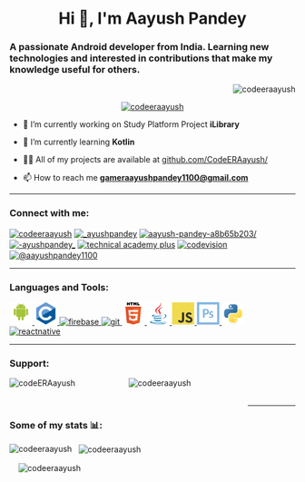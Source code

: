 <h1 align="center">Hi 👋, I'm Aayush Pandey</h1>
<h3 align="left">A passionate Android developer from India. Learning new technologies and interested in contributions that make my knowledge useful for others.</h3>

<p align="right"> <img src="https://komarev.com/ghpvc/?username=codeeraayush&label=Profile%20views&color=0e75b6&style=flat" alt="codeeraayush" /> </p>

<p align="center"> <a href="https://github.com/ryo-ma/github-profile-trophy"><img src="https://github-profile-trophy.vercel.app/?username=codeeraayush" alt="codeeraayush" /></a> </p>

- 🔭 I’m currently working on Study Platform Project **iLibrary**

- 🌱 I’m currently learning **Kotlin**

- 👨‍💻 All of my projects are available at [github.com/CodeERAayush/](github.com/CodeERAayush/)

- 📫 How to reach me **gameraayushpandey1100@gmail.com**
<hr>
<h3 align="left">Connect with me:</h3>
<p align="left">
<a href="https://dev.to/codeeraayush" target="blank"><img align="center" src="https://raw.githubusercontent.com/rahuldkjain/github-profile-readme-generator/master/src/images/icons/Social/devto.svg" alt="codeeraayush" height="30" width="40" /></a>
<a href="https://twitter.com/_ayushpandey" target="blank"><img align="center" src="https://raw.githubusercontent.com/rahuldkjain/github-profile-readme-generator/master/src/images/icons/Social/twitter.svg" alt="_ayushpandey" height="30" width="40" /></a>
<a href="https://linkedin.com/in/aayush-pandey-a8b65b203/" target="blank"><img align="center" src="https://raw.githubusercontent.com/rahuldkjain/github-profile-readme-generator/master/src/images/icons/Social/linked-in-alt.svg" alt="aayush-pandey-a8b65b203/" height="30" width="40" /></a>
<a href="https://instagram.com/-ayushpandey_" target="blank"><img align="center" src="https://raw.githubusercontent.com/rahuldkjain/github-profile-readme-generator/master/src/images/icons/Social/instagram.svg" alt="-ayushpandey_" height="30" width="40" /></a>
<a href="https://www.youtube.com/c/technical academy plus" target="blank"><img align="center" src="https://raw.githubusercontent.com/rahuldkjain/github-profile-readme-generator/master/src/images/icons/Social/youtube.svg" alt="technical academy plus" height="30" width="40" /></a>
<a href="https://www.codechef.com/users/codevision" target="blank"><img align="center" src="https://cdn.jsdelivr.net/npm/simple-icons@3.1.0/icons/codechef.svg" alt="codevision" height="30" width="40" /></a>
<a href="https://www.hackerrank.com/@aayushpandey1100" target="blank"><img align="center" src="https://raw.githubusercontent.com/rahuldkjain/github-profile-readme-generator/master/src/images/icons/Social/hackerrank.svg" alt="@aayushpandey1100" height="30" width="40" /></a>
</p>
<hr>
<h3 align="left">Languages and Tools:</h3>
<p align="left"> <a href="https://developer.android.com" target="_blank" rel="noreferrer"> <img src="https://raw.githubusercontent.com/devicons/devicon/master/icons/android/android-original-wordmark.svg" alt="android" width="40" height="40"/> </a> <a href="https://www.cprogramming.com/" target="_blank" rel="noreferrer"> <img src="https://raw.githubusercontent.com/devicons/devicon/master/icons/c/c-original.svg" alt="c" width="40" height="40"/> </a> <a href="https://firebase.google.com/" target="_blank" rel="noreferrer"> <img src="https://www.vectorlogo.zone/logos/firebase/firebase-icon.svg" alt="firebase" width="40" height="40"/> </a> <a href="https://git-scm.com/" target="_blank" rel="noreferrer"> <img src="https://www.vectorlogo.zone/logos/git-scm/git-scm-icon.svg" alt="git" width="40" height="40"/> </a> <a href="https://www.w3.org/html/" target="_blank" rel="noreferrer"> <img src="https://raw.githubusercontent.com/devicons/devicon/master/icons/html5/html5-original-wordmark.svg" alt="html5" width="40" height="40"/> </a> <a href="https://www.java.com" target="_blank" rel="noreferrer"> <img src="https://raw.githubusercontent.com/devicons/devicon/master/icons/java/java-original.svg" alt="java" width="40" height="40"/> </a> <a href="https://developer.mozilla.org/en-US/docs/Web/JavaScript" target="_blank" rel="noreferrer"> <img src="https://raw.githubusercontent.com/devicons/devicon/master/icons/javascript/javascript-original.svg" alt="javascript" width="40" height="40"/> </a> <a href="https://www.photoshop.com/en" target="_blank" rel="noreferrer"> <img src="https://raw.githubusercontent.com/devicons/devicon/master/icons/photoshop/photoshop-line.svg" alt="photoshop" width="40" height="40"/> </a> <a href="https://www.python.org" target="_blank" rel="noreferrer"> <img src="https://raw.githubusercontent.com/devicons/devicon/master/icons/python/python-original.svg" alt="python" width="40" height="40"/> </a> <a href="https://reactnative.dev/" target="_blank" rel="noreferrer"> <img src="https://reactnative.dev/img/header_logo.svg" alt="reactnative" width="40" height="40"/> </a> </p>

<hr>

<h3 align="left">Support:</h3>
<p><a href="https://www.buymeacoffee.com/codeERAayush"> <img align="left" src="https://cdn.buymeacoffee.com/buttons/v2/default-yellow.png" height="50" width="210" alt="codeERAayush" /></a><a href="https://ko-fi.com/codeeraayush"> <img align="left" src="https://cdn.ko-fi.com/cdn/kofi3.png?v=3" height="50" width="210" alt="codeeraayush" /></a></p><br><br>

<hr>
<h3 align="left"> Some of my stats 📊:</h3>


 <p><img align="left" src="https://github-readme-stats.vercel.app/api/top-langs/?username=codeeraayush&langs_count=8&show_icons=true&locale=en&theme=tokyonight" alt="codeeraayush" /></p>

<p>&nbsp;&nbsp;&nbsp;<img align="center" src="https://github-readme-stats.vercel.app/api?username=codeeraayush&show_icons=true&theme=tokyonight" alt="codeeraayush" /></p>

<p>&nbsp;&nbsp;&nbsp; <img align="center" src="https://github-readme-streak-stats.herokuapp.com/?user=codeeraayush&theme=tokyonight" alt="codeeraayush" /></p>


<p> &nbsp;&nbsp;&nbsp;<img scr="https://github-readme-stats.vercel.app/api/pin/?username=codeeraayush&repo=https://github.com/codeeraayush/myportfolio"> </p> 
 
 


